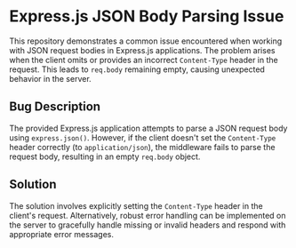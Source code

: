 # Express.js JSON Body Parsing Issue

This repository demonstrates a common issue encountered when working with JSON request bodies in Express.js applications.  The problem arises when the client omits or provides an incorrect `Content-Type` header in the request.  This leads to `req.body` remaining empty, causing unexpected behavior in the server.

## Bug Description

The provided Express.js application attempts to parse a JSON request body using `express.json()`. However, if the client doesn't set the `Content-Type` header correctly (to `application/json`), the middleware fails to parse the request body, resulting in an empty `req.body` object.

## Solution

The solution involves explicitly setting the `Content-Type` header in the client's request. Alternatively, robust error handling can be implemented on the server to gracefully handle missing or invalid headers and respond with appropriate error messages.